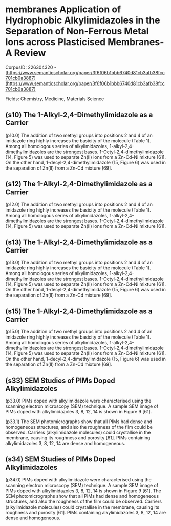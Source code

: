 # membranes Application of Hydrophobic Alkylimidazoles in the Separation of Non-Ferrous Metal Ions across Plasticised Membranes-A Review

CorpusID: 226304320 - [https://www.semanticscholar.org/paper/3f6f06b1bbb6740d81cb3afb38fcc701cb0a3887](https://www.semanticscholar.org/paper/3f6f06b1bbb6740d81cb3afb38fcc701cb0a3887)

Fields: Chemistry, Medicine, Materials Science

## (s10) The 1-Alkyl-2,4-Dimethylimidazole as a Carrier
(p10.0) The addition of two methyl groups into positions 2 and 4 of an imidazole ring highly increases the basicity of the molecule (Table 1). Among all homologous series of alkylimidazoles, 1-alkyl-2,4-dimethylimidazoles are the strongest bases. 1-Octyl-2,4-dimethylimidazole (14, Figure 5) was used to separate Zn(II) ions from a Zn-Cd-Ni mixture [61]. On the other hand, 1-decyl-2,4-dimethylimidazole (15, Figure 6) was used in the separation of Zn(II) from a Zn-Cd mixture [69].  
## (s12) The 1-Alkyl-2,4-Dimethylimidazole as a Carrier
(p12.0) The addition of two methyl groups into positions 2 and 4 of an imidazole ring highly increases the basicity of the molecule (Table 1). Among all homologous series of alkylimidazoles, 1-alkyl-2,4-dimethylimidazoles are the strongest bases. 1-Octyl-2,4-dimethylimidazole (14, Figure 5) was used to separate Zn(II) ions from a Zn-Cd-Ni mixture [61].
## (s13) The 1-Alkyl-2,4-Dimethylimidazole as a Carrier
(p13.0) The addition of two methyl groups into positions 2 and 4 of an imidazole ring highly increases the basicity of the molecule (Table 1). Among all homologous series of alkylimidazoles, 1-alkyl-2,4-dimethylimidazoles are the strongest bases. 1-Octyl-2,4-dimethylimidazole (14, Figure 5) was used to separate Zn(II) ions from a Zn-Cd-Ni mixture [61]. On the other hand, 1-decyl-2,4-dimethylimidazole (15, Figure 6) was used in the separation of Zn(II) from a Zn-Cd mixture [69]. 
## (s15) The 1-Alkyl-2,4-Dimethylimidazole as a Carrier
(p15.0) The addition of two methyl groups into positions 2 and 4 of an imidazole ring highly increases the basicity of the molecule (Table 1). Among all homologous series of alkylimidazoles, 1-alkyl-2,4-dimethylimidazoles are the strongest bases. 1-Octyl-2,4-dimethylimidazole (14, Figure 5) was used to separate Zn(II) ions from a Zn-Cd-Ni mixture [61]. On the other hand, 1-decyl-2,4-dimethylimidazole (15, Figure 6) was used in the separation of Zn(II) from a Zn-Cd mixture [69]. 
## (s33) SEM Studies of PIMs Doped Alkylimidazoles
(p33.0) PIMs doped with alkylimidazole were characterised using the scanning electron microscopy (SEM) technique. A sample SEM image of PIMs doped with alkylimidazoles 3, 8, 12, 14 is shown in Figure 9 [61].

(p33.1) The SEM photomicrographs show that all PIMs had dense and homogeneous structures, and also the roughness of the film could be observed. Carriers (alkylimidazole molecules) could crystallise in the membrane, causing its roughness and porosity [61]. PIMs containing alkylimidazoles 3, 8, 12, 14 are dense and homogeneous.
## (s34) SEM Studies of PIMs Doped Alkylimidazoles
(p34.0) PIMs doped with alkylimidazole were characterised using the scanning electron microscopy (SEM) technique. A sample SEM image of PIMs doped with alkylimidazoles 3, 8, 12, 14 is shown in Figure 9 [61]. The SEM photomicrographs show that all PIMs had dense and homogeneous structures, and also the roughness of the film could be observed. Carriers (alkylimidazole molecules) could crystallise in the membrane, causing its roughness and porosity [61]. PIMs containing  alkylimidazoles 3, 8, 12, 14 are dense and homogeneous.
